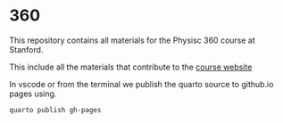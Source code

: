 # 360

This repository contains all materials for the Physisc 360 course at Stanford. 

This include all the materials that contribute to the [course website](https://kipac.github.io/360/)

In vscode or from the terminal we publish the quarto source to github.io pages using. 
```bash
quarto publish gh-pages
```
